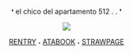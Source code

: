<p align="center"> ❛ el chico del apartamento 512 . . ❜ 
<p align="center"> <img src="https://i.postimg.cc/NFrmsjkB/image-2024-10-05-222403918.png"/>
</p>

<div align="center">
  
[RENTRY](https://rentry.co/oracIeofstars)‎    ‎‎‎‎‎‎˖‎    [ATABOOK](https://bluelock.atabook.org)    ˖    [STRAWPAGE](https://bluelocks.straw.page)
